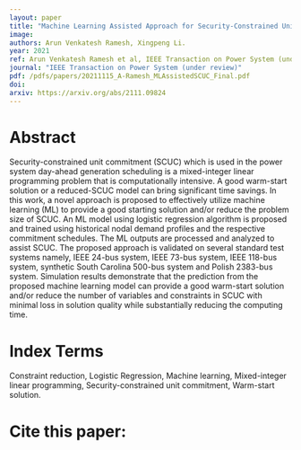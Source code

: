 ```yaml
---
layout: paper
title: "Machine Learning Assisted Approach for Security-Constrained Unit Commitment"
image: 
authors: Arun Venkatesh Ramesh, Xingpeng Li.
year: 2021
ref: Arun Venkatesh Ramesh et al, IEEE Transaction on Power System (under review), 2021. 
journal: "IEEE Transaction on Power System (under review)"
pdf: /pdfs/papers/20211115_A-Ramesh_MLAssistedSCUC_Final.pdf
doi: 
arxiv: https://arxiv.org/abs/2111.09824
---
```


# Abstract

Security-constrained unit commitment (SCUC) which 
is used in the power system day-ahead generation scheduling is a mixed-integer linear programming problem that is computationally intensive. A good warm-start solution or a reduced-SCUC model can bring significant time savings. In this work, a novel approach is proposed to effectively utilize machine learning (ML) to provide a good starting solution and/or reduce the problem size of SCUC. An ML model using logistic regression algorithm is proposed and trained using historical nodal demand profiles and the respective commitment schedules. The ML outputs are processed and analyzed to assist SCUC. The proposed approach is validated on several standard test systems namely, IEEE 24-bus system, IEEE 73-bus system, IEEE 118-bus system, synthetic South Carolina 500-bus system and Polish 2383-bus system. Simulation results demonstrate that the prediction from the proposed machine learning model can provide a good warm-start solution and/or reduce the number of variables and constraints in SCUC with minimal loss in solution quality while substantially reducing the computing time.

# Index Terms
Constraint reduction, Logistic Regression, Machine learning, Mixed-integer linear programming, Security-constrained unit commitment, Warm-start solution.

# Cite this paper:
